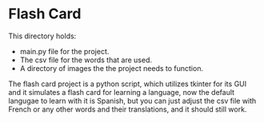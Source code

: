 # **Flash Card**
This directory holds:
- main.py file for the project.
- The csv file for the words that are used.
- A directory of images the the project needs to function.

The flash card project is a python script, which utilizes tkinter for its GUI and it simulates a flash card for learning a language, now the default langugae to learn with it is Spanish, but you can just adjust the csv file with French or any other words and their translations, and it should still work.
